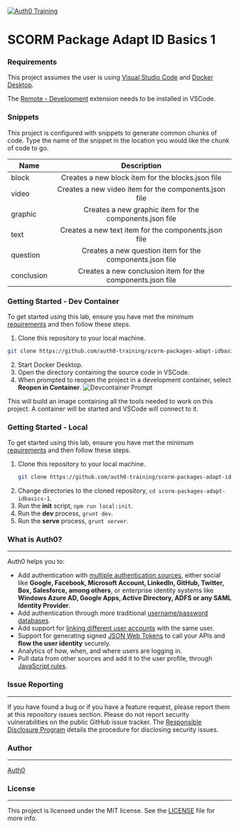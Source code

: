 [![Auth0 Training](https://user-images.githubusercontent.com/73120/125103885-a2bb5d80-e091-11eb-8084-383003f1e484.png "Auth0 Training")](https://training.auth0.com)

# SCORM Package Adapt ID Basics 1


### Requirements

This project assumes the user is using [Visual Studio Code](https://code.visualstudio.com/download) and [Docker Desktop](https://www.docker.com/products/docker-desktop).

The [Remote - Development](https://marketplace.visualstudio.com/items?itemName=ms-vscode-remote.vscode-remote-extensionpack) extension needs to be installed in VSCode.

### Snippets

This project is configured with snippets to generate common chunks of code. Type the name of the snippet in the location you would like the chunk of code to go.

| Name       |                        Description                         |
| ---------- | :--------------------------------------------------------: |
| block      |     Creates a new block item for the blocks.json file      |
| video      |   Creates a new video item for the components.json file    |
| graphic    |  Creates a new graphic item for the components.json file   |
| text       |    Creates a new text item for the components.json file    |
| question   |  Creates a new question item for the components.json file  |
| conclusion | Creates a new conclusion item for the components.json file |

### Getting Started - Dev Container

To get started using this lab, ensure you have met the minimum [requirements](#requirements) and then follow these steps.

1. Clone this repository to your local machine.

```bash
git clone https://github.com/auth0-training/scorm-packages-adapt-idbasics-1.git
```

2. Start Docker Desktop.
3. Open the directory containing the source code in VSCode.
4. When prompted to reopen the project in a development container, select **Reopen in Container**.
   ![Devcontainer Prompt](https://cdn.auth0.com/website/a0fun/v2/devcontainer-prompt.gif?raw=true)

This will build an image containing all the tools needed to work on this project. A container will be started and VSCode will connect to it.

### Getting Started - Local

To get started using this lab, ensure you have met the minimum [requirements](#requirements) and then follow these steps.

1. Clone this repository to your local machine.
   ```bash
   git clone https://github.com/auth0-training/scorm-packages-adapt-idbasics-1.git
   ```
1. Change directories to the cloned repository, `cd scorm-packages-adapt-idbasics-1`.
1. Run the **init** script, `npm run local:init`.
1. Run the **dev** process, `grunt dev`.
1. Run the **serve** process, `grunt server`.

### What is Auth0?

---

Auth0 helps you to:

- Add authentication with [multiple authentication sources](https://auth0.com/docs/identityproviders), either social like **Google, Facebook, Microsoft Account, LinkedIn, GitHub, Twitter, Box, Salesforce, among others**, or enterprise identity systems like **Windows Azure AD, Google Apps, Active Directory, ADFS or any SAML Identity Provider**.
- Add authentication through more traditional [username/password databases](https://auth0.com/docs/connections/database/custom-db).
- Add support for [linking different user accounts](https://auth0.com/docs/link-accounts) with the same user.
- Support for generating signed [JSON Web Tokens](https://auth0.com/docs/jwt) to call your APIs and **flow the user identity** securely.
- Analytics of how, when, and where users are logging in.
- Pull data from other sources and add it to the user profile, through [JavaScript rules](https://auth0.com/docs/rules/current).

### Issue Reporting

---

If you have found a bug or if you have a feature request, please report them at this repository issues section. Please do not report security vulnerabilities on the public GitHub issue tracker. The [Responsible Disclosure Program](https://auth0.com/whitehat) details the procedure for disclosing security issues.

### Author

---

[Auth0](https://auth0.com)

### License

---

This project is licensed under the MIT license. See the [LICENSE](LICENSE) file for more info.

